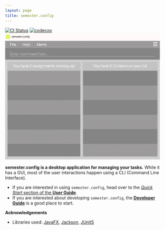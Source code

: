 ```yaml
---
layout: page
title: semester.config
---
```


[![CI Status](https://github.com/se-edu/addressbook-level3/workflows/Java%20CI/badge.svg)](https://github.com/se-edu/addressbook-level3/actions)
[![codecov](https://codecov.io/gh/AY2021S2-CS2103-T14-4/tp/branch/master/graph/badge.svg?token=HhZ0Zvs4ml)](https://codecov.io/gh/AY2021S2-CS2103-T14-4/tp)
![Ui](images/Ui.png)

**semester.config is a desktop application for managing your tasks.** While it has a GUI, most of the user interactions happen using a CLI (Command Line Interface).

* If you are interested in using `semester.config`, head over to the [_Quick Start_ section of the **User Guide**](UserGuide.html#quick-start).
* If you are interested about developing `semester.config`, the [**Developer Guide**](DeveloperGuide.html) is a good place to start.


**Acknowledgements**

* Libraries used: [JavaFX](https://openjfx.io/), [Jackson](https://github.com/FasterXML/jackson), [JUnit5](https://github.com/junit-team/junit5)
